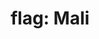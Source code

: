 ---
layout: flags
title: "flag: Mali"
emoji: flag_mali
permalink: 🇲🇱.html
image: assets/img/3moji/flag_mali.png
---